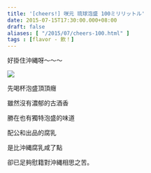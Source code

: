 ```yaml
---
title: '[cheers!] 咲元 琉球泡盛 100ミリリットル'
date: 2015-07-15T17:30:00.000+08:00
draft: false
aliases: [ "/2015/07/cheers-100.html" ]
tags : [flavor - 飲！]
---
```


好掛住沖縄呀～～～

[![](https://farm1.staticflickr.com/483/19660394505_f9ce106020_z.jpg)](https://farm1.staticflickr.com/483/19660394505_f9ce106020_z.jpg)

先喝杯泡盛頂頂癮

雖然沒有濃郁的古酒香

勝在也有獨特泡盛的味道

  

配公和出品的腐乳

是比沖縄腐乳咸了點

卻已足夠慰籍對沖縄相思之苦。